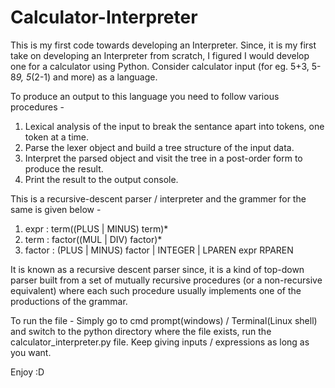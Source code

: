 # Calculator-Interpreter

This is my first code towards developing an Interpreter. Since, it is my first take on developing an Interpreter from scratch,
I figured I would develop one for a calculator using Python. 
Consider calculator input (for eg. 5+3, 5-8*9, 5*(2-1) and more) as a language.

To produce an output to this language you need to follow various procedures - 
1. Lexical analysis of the input to break the sentance apart into tokens, one token at a time.
2. Parse the lexer object and build a tree structure of the input data.
3. Interpret the parsed object and visit the tree in a post-order form to produce the result.
4. Print the result to the output console.

This is a recursive-descent parser / interpreter and the grammer for the same is given below - 
1. expr : term((PLUS | MINUS) term)*
2. term : factor((MUL | DIV) factor)*
3. factor : (PLUS | MINUS) factor | INTEGER | LPAREN expr RPAREN

It is known as a recursive descent parser since, it is a kind of top-down parser built from a set of mutually 
recursive procedures (or a non-recursive equivalent) where each such procedure usually implements one of the productions of the grammar.

To run the file - 
Simply go to cmd prompt(windows) / Terminal(Linux shell) and switch to the python directory where the file exists, run the calculator_interpreter.py file. Keep giving inputs / expressions as long as you want.

Enjoy :D

